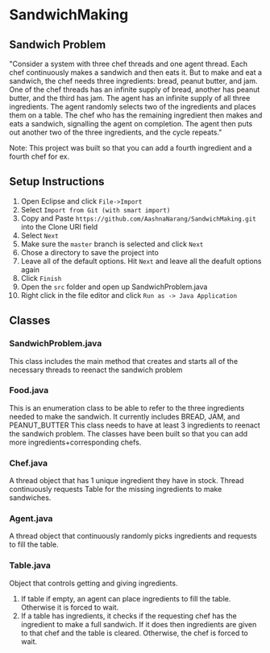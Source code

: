 # SandwichMaking

## Sandwich Problem
"Consider a system with three chef threads and one agent thread. Each chef continuously makes a
sandwich and then eats it. But to make and eat a sandwich, the chef needs three ingredients: bread,
peanut butter, and jam. One of the chef threads has an infinite supply of bread, another has peanut
butter, and the third has jam. The agent has an infinite supply of all three ingredients. The agent
randomly selects two of the ingredients and places them on a table. The chef who has the remaining
ingredient then makes and eats a sandwich, signalling the agent on completion. The agent then puts
out another two of the three ingredients, and the cycle repeats."

Note: This project was built so that you can add a fourth ingredient and a fourth chef for ex. 

## Setup Instructions

1. Open Eclipse and click `File->Import`
2. Select `Import from Git (with smart import)`
3. Copy and Paste `https://github.com/AashnaNarang/SandwichMaking.git` into the Clone URI field
4. Select `Next`
5. Make sure the `master` branch is selected and click `Next`
6. Chose a directory to save the project into
7. Leave all of the default options. Hit `Next` and leave all the deafult options again
8. Click `Finish`
9. Open the `src` folder and open up SandwichProblem.java
10. Right click in the file editor and click `Run as -> Java Application`

## Classes
### SandwichProblem.java 
This class includes the main method that creates and starts all of the necessary threads to reenact the sandwich problem

### Food.java
This is an enumeration class to be able to refer to the three ingredients needed to make the sandwich. It currently includes BREAD, JAM, and PEANUT_BUTTER
This class needs to have at least 3 ingredients to reenact the sandwich problem. The classes have been built so that you can add more ingredients+corresponding chefs.

### Chef.java
A thread object that has 1 unique ingredient they have in stock. Thread continuously requests Table for the missing ingredients to make sandwiches.

### Agent.java
A thread object that continuously randomly picks ingredients and requests to fill the table. 

### Table.java
Object that controls getting and giving ingredients. 
1. If table if empty, an agent can place ingredients to fill the table. Otherwise it is forced to wait. 
2. If a table has ingredients, it checks if the requesting chef has the ingredient to make a full sandwich. If it does then ingredients are given to that chef and the table is cleared. Otherwise, the chef is forced to wait.
